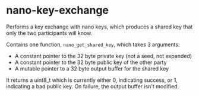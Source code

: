 # nano-key-exchange

Performs a key exchange with nano keys, which produces a shared key that only
the two participants will know.

Contains one function, `nano_get_shared_key`, which takes 3 arguments:
- A constant pointer to the 32 byte private key (not a seed, not expanded)
- A constant pointer to the 32 byte public key of the other party
- A mutable pointer to a 32 byte output buffer for the shared key

It returns a uint8_t which is currently either 0, indicating success, or 1,
indicating a bad public key. On failure, the output buffer isn't modified.
